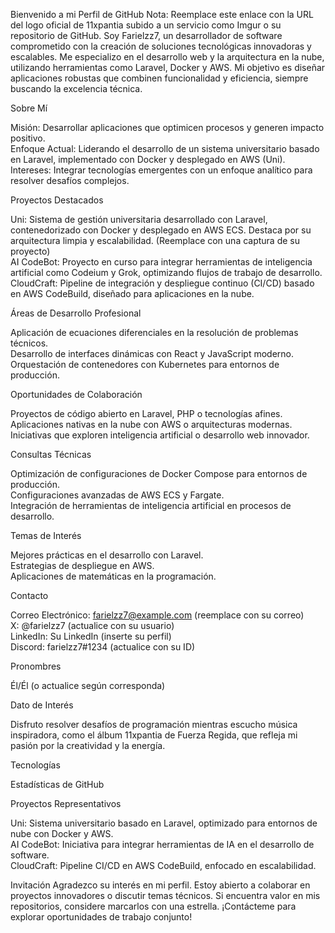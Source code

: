 Bienvenido a mi Perfil de GitHub
Nota: Reemplace este enlace con la URL del logo oficial de 11xpantia subido a un servicio como Imgur o su repositorio de GitHub.
Soy Farielzz7, un desarrollador de software comprometido con la creación de soluciones tecnológicas innovadoras y escalables. Me especializo en el desarrollo web y la arquitectura en la nube, utilizando herramientas como Laravel, Docker y AWS. Mi objetivo es diseñar aplicaciones robustas que combinen funcionalidad y eficiencia, siempre buscando la excelencia técnica.

Sobre Mí

Misión: Desarrollar aplicaciones que optimicen procesos y generen impacto positivo.  
Enfoque Actual: Liderando el desarrollo de un sistema universitario basado en Laravel, implementado con Docker y desplegado en AWS (Uni).  
Intereses: Integrar tecnologías emergentes con un enfoque analítico para resolver desafíos complejos.

Proyectos Destacados

Uni: Sistema de gestión universitaria desarrollado con Laravel, contenedorizado con Docker y desplegado en AWS ECS. Destaca por su arquitectura limpia y escalabilidad. (Reemplace con una captura de su proyecto)  
AI CodeBot: Proyecto en curso para integrar herramientas de inteligencia artificial como Codeium y Grok, optimizando flujos de trabajo de desarrollo.  
CloudCraft: Pipeline de integración y despliegue continuo (CI/CD) basado en AWS CodeBuild, diseñado para aplicaciones en la nube.

Áreas de Desarrollo Profesional

Aplicación de ecuaciones diferenciales en la resolución de problemas técnicos.  
Desarrollo de interfaces dinámicas con React y JavaScript moderno.  
Orquestación de contenedores con Kubernetes para entornos de producción.

Oportunidades de Colaboración

Proyectos de código abierto en Laravel, PHP o tecnologías afines.  
Aplicaciones nativas en la nube con AWS o arquitecturas modernas.  
Iniciativas que exploren inteligencia artificial o desarrollo web innovador.

Consultas Técnicas

Optimización de configuraciones de Docker Compose para entornos de producción.  
Configuraciones avanzadas de AWS ECS y Fargate.  
Integración de herramientas de inteligencia artificial en procesos de desarrollo.

Temas de Interés

Mejores prácticas en el desarrollo con Laravel.  
Estrategias de despliegue en AWS.  
Aplicaciones de matemáticas en la programación.

Contacto

Correo Electrónico: farielzz7@example.com (reemplace con su correo)  
X: @farielzz7 (actualice con su usuario)  
LinkedIn: Su LinkedIn (inserte su perfil)  
Discord: farielzz7#1234 (actualice con su ID)

Pronombres

Él/Él (o actualice según corresponda)

Dato de Interés

Disfruto resolver desafíos de programación mientras escucho música inspiradora, como el álbum 11xpantia de Fuerza Regida, que refleja mi pasión por la creatividad y la energía.


Tecnologías
  
Estadísticas de GitHub
  
  


Proyectos Representativos

Uni: Sistema universitario basado en Laravel, optimizado para entornos de nube con Docker y AWS.  
AI CodeBot: Iniciativa para integrar herramientas de IA en el desarrollo de software.  
CloudCraft: Pipeline CI/CD en AWS CodeBuild, enfocado en escalabilidad.


Invitación
Agradezco su interés en mi perfil. Estoy abierto a colaborar en proyectos innovadores o discutir temas técnicos. Si encuentra valor en mis repositorios, considere marcarlos con una estrella. ¡Contácteme para explorar oportunidades de trabajo conjunto!
